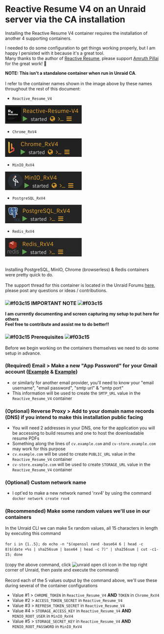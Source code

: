# Reactive Resume V4 on an Unraid server via the CA installation
Installing the Reactive Resume V4 container requires the installation of another 4 supporting containers.

I needed to do some configuration to get things working properly, but I am happy I persisted with it because it's a great tool.\
Many thanks to the author of [Reactive Resume](https://github.com/AmruthPillai/Reactive-Resume), please support [Amruth Pillai](https://github.com/AmruthPillai) for the great work! 🥇

**NOTE: This isn't a standalone container when run in Unraid CA**.\
\
I refer to the container names shown in the image above by these names throughout the rest of this document:
- `Reactive_Resume_V4`
<img src="https://github.com/Eurotimmy/unraid-templates/blob/main/RxV4/screenshots/1%20-%20RxV4.png" alt="reactive resume" width="250" height="auto">

- `Chrome_RxV4`
<img src="https://github.com/Eurotimmy/unraid-templates/blob/main/RxV4/screenshots/5%20-%20Chrome.png" alt="unraid reactive resume stack" width="250" height="auto">

- `MinIO_RxV4`
<img src="https://github.com/Eurotimmy/unraid-templates/blob/main/RxV4/screenshots/4%20-%20MinIO.png" alt="minio" width="250" height="auto">

- `PostgreSQL_RxV4`
<img src="https://github.com/Eurotimmy/unraid-templates/blob/main/RxV4/screenshots/3%20-%20PostgreSQL.png" alt="postgresql" width="250" height="auto">

- `Redis_RxV4`
<img src="https://github.com/Eurotimmy/unraid-templates/blob/main/RxV4/screenshots/2%20-%20Redis.png" alt="redis" width="250" height="auto">

\
Installing PostgreSQL, MinIO, Chrome (browserless) & Redis containers were pretty quick to do.\
\
The support thread for this container is located in the Unraid Forums [here](https://forums.unraid.net/topic/152057-support-eurotimmy-reactive-resume-v4-rxv4/), please post any questions or ideas / contributions.



### ![#f03c15](https://placehold.co/15x15/f03c15/f03c15.png) **IMPORTANT NOTE** ![#f03c15](https://placehold.co/15x15/f03c15/f03c15.png)

**I am currently documenting and screen capturing my setup to put here for others**\
**Feel free to contribute and assist me to do better!!**


### ![#f03c15](https://placehold.co/15x15/f03c15/f03c15.png) **Prerequisites** ![#f03c15](https://placehold.co/15x15/f03c15/f03c15.png)

Before we begin working on the containers themselves we need to do some setup in advance.

### (Required) Email > Make a new "App Password" for your Gmail account ([Example](https://www.zdnet.com/article/gmail-app-passwords-what-they-are-how-to-create-one-and-why-to-use-them/) & [Example](https://mariushosting.com/synology-activate-gmail-smtp-for-docker-containers/))
- or similarly for another email provider, you'll need to know your "email username", "email password", "smtp url" & "smtp port"
- This information will be used to create the `SMTP_URL` value in the `Reactive_Resume_V4` container

### (Optional) Reverse Proxy > Add to your domain name records (DNS) if you intend to make this installation public facing
- You will need 2 addresses in your DNS, one for the application you will be accessing to build resumes and one to host the downloadable resume PDFs
- Something along the lines of `cv.example.com` and `cv-store.example.com` may work for this purpose
- `cv.example.com` will be used to create `PUBLIC_URL` value in the `Reactive_Resume_V4` container 
- `cv-store.example.com` will be used to create `STORAGE_URL` value in the `Reactive_Resume_V4` container 

### (Optional) Custom network name
- I opt'ed to make a new network named 'rxv4' by using the command `docker network create rxv4`

### (Recommended) Make some random values we'll use in our containers 
In the Unraid CLI we can make 5x random values, all 15 characters in length by executing this command\
\
```for i in {1..5}; do echo -n "$(openssl rand -base64 6 | head -c 8)$(date +%s | sha256sum | base64 | head -c 7)" | sha256sum | cut -c1-15; done```\
\
(copy the above command, click <img src="https://github.com/Eurotimmy/unraid-templates/blob/main/RxV4/screenshots/Unraid%20CLI.png" alt="unraid open cli icon" width="20" height="auto"> in the top right corner of Unraid, then paste and execute the command)\
\
Record each of the 5 values output by the command above, we'll use these during several of the container configurations
- Value #1 > `CHROME_TOKEN` in `Reactive_Resume_V4` **AND** `TOKEN` in `Chrome_RxV4`
- Value #2 > `ACCESS_TOKEN_SECRET` in `Reactive_Resume_V4` 
- Value #3 > `REFRESH_TOKEN_SECRET` in `Reactive_Resume_V4` 
- Value #4 > `STORAGE_ACCESS_KEY` in `Reactive_Resume_V4` **AND** `MINIO_ROOT_USER` in `MinIO_RxV4`
- Value #5 > `STORAGE_SECRET_KEY` in `Reactive_Resume_V4` **AND** `MINIO_ROOT_PASSWORD` in `MinIO_RxV4`

  
